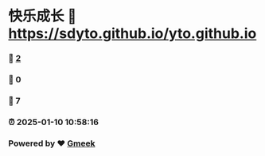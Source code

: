 # 快乐成长 :link: https://sdyto.github.io/yto.github.io 
### :page_facing_up: [2](https://sdyto.github.io/yto.github.io/tag.html) 
### :speech_balloon: 0 
### :hibiscus: 7 
### :alarm_clock: 2025-01-10 10:58:16 
### Powered by :heart: [Gmeek](https://github.com/Meekdai/Gmeek)
